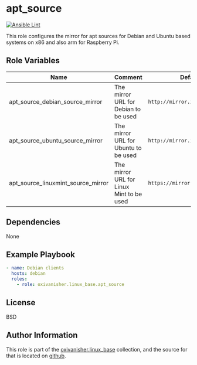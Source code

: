 apt_source
==========
[![Ansible Lint](https://github.com/oxivanisher/role-apt_source/actions/workflows/ansible-lint.yml/badge.svg)](https://github.com/oxivanisher/role-apt_source/actions/workflows/ansible-lint.yml)

This role configures the mirror for apt sources for Debian and Ubuntu based systems on x86 and also arm for Raspberry Pi.

Role Variables
--------------

| Name                               | Comment                                  | Default value                        |
| ---------------------------------- | ---------------------------------------- | ------------------------------------ |
| apt_source_debian_source_mirror    | The mirror URL for Debian to be used     | `http://mirror.init7.net/debian`     |
| apt_source_ubuntu_source_mirror    | The mirror URL for Ubuntu to be used     | `http://mirror.init7.net/ubuntu`     |
| apt_source_linuxmint_source_mirror | The mirror URL for Linux Mint to be used | `https://mirror.init7.net/linuxmint` |

Dependencies
------------

None

Example Playbook
----------------
```yaml
- name: Debian clients
  hosts: debian
  roles:
    - role: oxivanisher.linux_base.apt_source
```

License
-------

BSD

Author Information
------------------

This role is part of the [oxivanisher.linux_base](https://galaxy.ansible.com/ui/repo/published/oxivanisher/linux_base/) collection, and the source for that is located on [github](https://github.com/oxivanisher/collection-linux_base).
